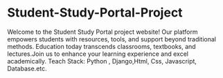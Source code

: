 # Student-Study-Portal-Project
Welcome to the Student Study Portal project website! Our platform empowers students with resources, tools, and support beyond traditional methods. Education today transcends classrooms, textbooks, and lectures.Join us to enhance your learning experience and excel academically. Teach Stack: Python , Django,Html, Css, Javascript, Database.etc.
